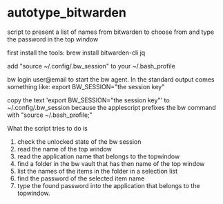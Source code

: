 # autotype_bitwarden
script to present a list of names from bitwarden to choose from and type the password in the top window

first install the tools:
brew install bitwarden-cli jq

add "source ~/.config/.bw_session" to your ~/.bash_profile

bw login user@email
to start the bw agent. In the standard output comes something like:
export BW_SESSION="the session key"

copy the text 'export BW_SESSION="the session key"' to ~/.config/.bw_session
because the applescript prefixes the bw command with "source ~/.bash_profile;"

What the script tries to do is
1) check the unlocked state of the bw session
2) read the name of the top window
3) read the application name that belongs to the topwindow
4) find a folder in the bw vault that has then name of the top window
5) list the names of the items in the folder in a selection list
6) find the password of the selected item name
7) type the found password into the application that belongs to the topwindow.

